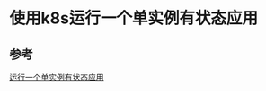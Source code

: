 # 使用k8s运行一个单实例有状态应用

## 参考
[运行一个单实例有状态应用](https://kubernetes.io/zh/docs/tasks/run-application/run-single-instance-stateful-application/)
